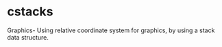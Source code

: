 # cstacks
Graphics- Using relative coordinate system for graphics, by using a stack data structure.
